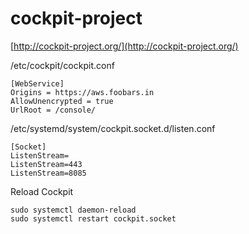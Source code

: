 # cockpit-project
[http://cockpit-project.org/](http://cockpit-project.org/)


/etc/cockpit/cockpit.conf
```
[WebService]
Origins = https://aws.foobars.in
AllowUnencrypted = true
UrlRoot = /console/
```

/etc/systemd/system/cockpit.socket.d/listen.conf
```
[Socket]
ListenStream=
ListenStream=443
ListenStream=8085
```

Reload Cockpit
```
sudo systemctl daemon-reload
sudo systemctl restart cockpit.socket
```
